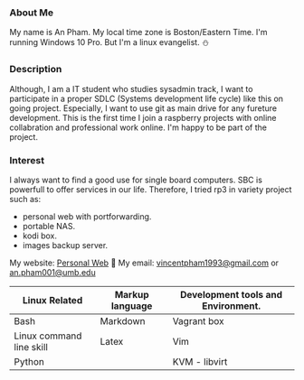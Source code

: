 ### About Me ###
My name is An Pham. My local time zone is Boston/Eastern Time. I'm running Windows 10 Pro. But I'm a linux evangelist. 	:snowman:

### Description ###
Although, I am a IT student who studies sysadmin track, I want to  participate in a  proper SDLC (Systems development life cycle) like this on going project. Especially, I want to use git as main drive for any fureture development.
This is the first time I join a raspberry projects with online collabration and professional work online. I'm happy to be part of the project.

### Interest ###
I always want to find a good use for single board computers. SBC is powerfull to offer services in our life. Therefore, I tried rp3 in variety project such as:
- personal web with portforwarding.
- portable NAS.
- kodi box.
- images backup server.
 

 My website: [Personal Web](http://anpham.ddns.net)
 :email: My email: vincentpham1993@gmail.com or an.pham001@umb.edu
 
Linux Related | Markup language | Development tools and Environment.
------------ | ------------- | -------------
 Bash | Markdown | Vagrant box
 Linux command line skill | Latex | Vim
 Python | | KVM - libvirt
